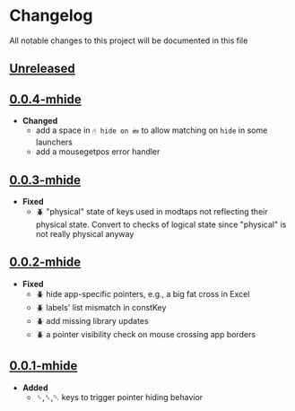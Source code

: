 # Changelog
All notable changes to this project will be documented in this file

[unreleased]: https://github.com/eugenesvk/Win.ahk/tree/mhide_kbd/compare/0.0.4-mhide...mhide_kbd
## [Unreleased]
<!-- - __Added__ -->
  <!-- + :sparkles:  -->
  <!-- new features -->
<!-- - __Changed__ -->
  <!-- +   -->
  <!-- changes in existing functionality -->
<!-- - __Fixed__ -->
  <!-- + :beetle:  -->
  <!-- bug fixes -->
<!-- - __Deprecated__ -->
  <!-- + :poop:  -->
  <!-- soon-to-be removed features -->
<!-- - __Removed__ -->
  <!-- + :wastebasket:  -->
  <!-- now removed features -->
<!-- - __Security__ -->
  <!-- + :lock:  -->
  <!-- vulnerabilities -->

[0.0.4-mhide]: https://github.com/eugenesvk/Win.ahk/tree/mhide_kbd/tag/0.0.4-mhide
## [0.0.4-mhide]
- __Changed__
  + add a space in `🖰 hide on 🖮` to allow matching on `hide` in some launchers
  + add a mousegetpos error handler

[0.0.3-mhide]: https://github.com/eugenesvk/Win.ahk/tree/mhide_kbd/tag/0.0.3-mhide
## [0.0.3-mhide]
- __Fixed__
  + :beetle: "physical" state of keys used in modtaps not reflecting their physical state. Convert to checks of logical state since "physical" is not really physical anyway

[0.0.2-mhide]: https://github.com/eugenesvk/Win.ahk/tree/mhide_kbd/tag/0.0.2-mhide
## [0.0.2-mhide]
- __Fixed__
  + :beetle: hide app-specific pointers, e.g., a big fat cross in Excel
  + :beetle: labels' list mismatch in constKey
  + :beetle: add missing library updates
  + :beetle: a pointer visibility check on mouse crossing app borders

[0.0.1-mhide]: https://github.com/eugenesvk/Win.ahk/tree/mhide_kbd/tag/0.0.1-mhide
## [0.0.1-mhide]
- __Added__
  + <kbd>␠</kbd>,<kbd>␈</kbd>,<kbd>␡</kbd> keys to trigger pointer hiding behavior
